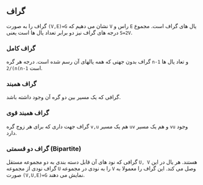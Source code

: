 ## گراف
گراف را به صورت `(V,E)=G` نشان می دهیم که `V` راس و `E` یال های گراف است. مجموع درجه های گراف نیز دو برابر تعداد یال ها است یعنی `S=2V`.

### گراف کامل
گراف بدون جهتی که همه یالهای آن رسم شده است. درجه هر گره `n-1` و تعاد یال ها `2/(n(n-1` است.

### گراف همبند
گرافی که یک مسیر بین دو گره آن وجود داشته باشد.

### گراف همبند قوی
گراف جهت داری که برای هر زوج گره `v,u` هم یک مسیر `uv` و هم یک مسیر `vu` وجود دارد.

### گراف دو قسمتی (Bipartite)
گرافی که نود های آن قابل دسته بندی به دو مجموعه مستقل `U, V` هستند. هر یال در این گراف نودی از مجموعه `U` را به نودی در مجموعه `V` وصل می کند. این گراف را معمولا به صورت `(V,U,E)=G` نمایش می دهند.
